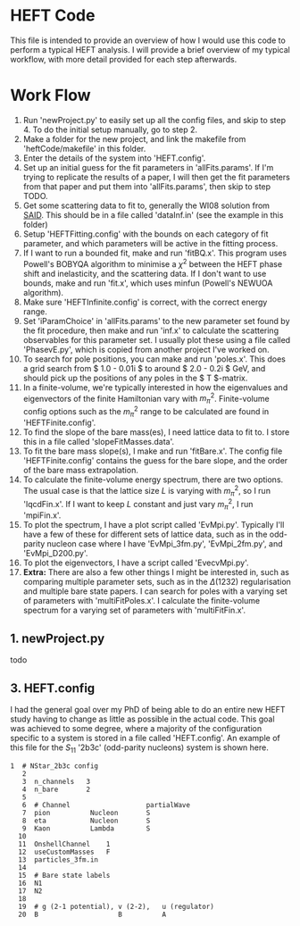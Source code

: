 # HEFT Code
This file is intended to provide an overview of how I would use this code to perform a typical HEFT analysis.
I will provide a brief overview of my typical workflow, with more detail provided for each step afterwards.

# Work Flow
1. Run 'newProject.py' to easily set up all the config files, and skip to step 4.
To do the initial setup manually, go to step 2.
2. Make a folder for the new project, and link the makefile from 'heftCode/makefile' in this folder.
3. Enter the details of the system into 'HEFT.config'.
4. Set up an initial guess for the fit parameters in 'allFits.params'.
   If I'm trying to replicate the results of a paper, I will then get the fit parameters from that paper and put them into 'allFits.params', then skip to step TODO.
5. Get some scattering data to fit to, generally the WI08 solution from [SAID](https://gwdac.phys.gwu.edu/).
   This should be in a file called 'dataInf.in' (see the example in this folder)
6. Setup 'HEFTFitting.config' with the bounds on each category of fit parameter, and which parameters will be active in the fitting process.
7. If I want to run a bounded fit, make and run 'fitBQ.x'.
   This program uses Powell's BOBYQA algorithm to minimise a $\chi^2$ between the HEFT phase shift and inelasticity, and the scattering data.
   If I don't want to use bounds, make and run 'fit.x', which uses minfun (Powell's NEWUOA algorithm).
8. Make sure 'HEFTInfinite.config' is correct, with the correct energy range.
9. Set 'iParamChoice' in 'allFits.params' to the new parameter set found by the fit procedure, then make and run 'inf.x' to calculate the scattering observables for this parameter set.
   I usually plot these using a file called 'PhasevE.py', which is copied from another project I've worked on.
10. To search for pole positions, you can make and run 'poles.x'.
	This does a grid search from $ 1.0 - 0.01i $ to around $ 2.0 - 0.2i $ GeV, and should pick up the positions of any poles in the $ T $-matrix.
11. In a finite-volume, we're typically interested in how the eigenvalues and eigenvectors of the finite Hamiltonian vary with $m_{\pi}^{2}$.
	Finite-volume config options such as the $m_{\pi}^2$ range to be calculated are found in 'HEFTFinite.config'.
12. To find the slope of the bare mass(es), I need lattice data to fit to.
	I store this in a file called 'slopeFitMasses.data'.
13. To fit the bare mass slope(s), I make and run 'fitBare.x'.
	The config file 'HEFTFinite.config' contains the guess for the bare slope, and the order of the bare mass extrapolation.
14. To calculate the finite-volume energy spectrum, there are two options.
	The usual case is that the lattice size $L$ is varying with $m_{\pi}^{2}$, so I run 'lqcdFin.x'.
	If I want to keep $L$ constant and just vary $m_{\pi}^{2}$, I run 'mpiFin.x'.
15. To plot the spectrum, I have a plot script called 'EvMpi.py'.
	Typically I'll have a few of these for different sets of lattice data, such as in the odd-parity nucleon case where I have 'EvMpi\_3fm.py', 'EvMpi\_2fm.py', and 'EvMpi\_D200.py'.
16. To plot the eigenvectors, I have a script called 'EvecvMpi.py'.
17. **Extra:** There are also a few other things I might be interested in, such as comparing multiple parameter sets, such as in the $\Delta(1232)$ regularisation and multiple bare state papers.
  I can search for poles with a varying set of parameters with 'multiFitPoles.x'.
  I calculate the finite-volume spectrum for a varying set of parameters with 'multiFitFin.x'.

## 1. newProject.py
todo

## 3. HEFT.config
I had the general goal over my PhD of being able to do an entire new HEFT study having to change as little as possible in the actual code.
This goal was achieved to some degree, where a majority of the configuration specific to a system is stored in a file called 'HEFT.config'.
An example of this file for the $S_{11}$ '2b3c' (odd-parity nucleons) system is shown here.

```
1  # NStar_2b3c config
   2
   3  n_channels   3
   4  n_bare       2
   5
   6  # Channel                   partialWave
   7  pion          Nucleon       S
   8  eta           Nucleon       S
   9  Kaon          Lambda        S
  10
  11  OnshellChannel    1
  12  useCustomMasses   F
  13  particles_3fm.in
  14
  15  # Bare state labels
  16  N1
  17  N2
  18
  19  # g (2-1 potential), v (2-2),   u (regulator)
  20  B                    B          A
```
